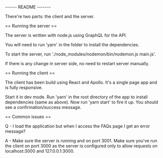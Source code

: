 ------ README -------
 
There're two parts: the client and the server.



== Running the server ==

The server is written with node.js using GraphQL for the API.

You will need to run 'yarn' in the folder to install the dependencies.

To start the server, run './node_modules/nodemon/bin/nodemon.js main.js'.

If there is any change in server side, no need to restart server manually.



== Running the client ==

The client has been build using React and Apollo. It's a single page app and is fully responsive.

Start it in dev mode. Run 'yarn' in the root directory of the app to install dependencies (same as above). Now run 'yarn start' to fire it up. You should see a confirmation/success message.



== Common issues ==

Q - I load the application but when I access the FAQs page I get an error message?

A - Make sure the server is running and on port 3001. Make sure you've run the client on port 3000 as the server is configured only to allow requests on localhost:3000 and 127.0.0.1:3000.
